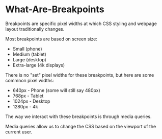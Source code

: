 # What-Are-Breakpoints

Breakpoints are specific pixel widths at which CSS styling and webpage layout traditionally changes. 

Most breakpoints are based on screen size:

* Small (phone)
* Medium (tablet)
* Large (desktop)
* Extra-large (4k displays)

There is no "set" pixel widths for these breakpoints, but here are some commnon pixel widths: 

* 640px - Phone (some will still say 480px)
* 768px - Tablet
* 1024px - Desktop
* 1280px - 4k

The way we interact with these breakpoints is through media queries. 

Media queries allow us to change the CSS based on the viewport of the current user. 